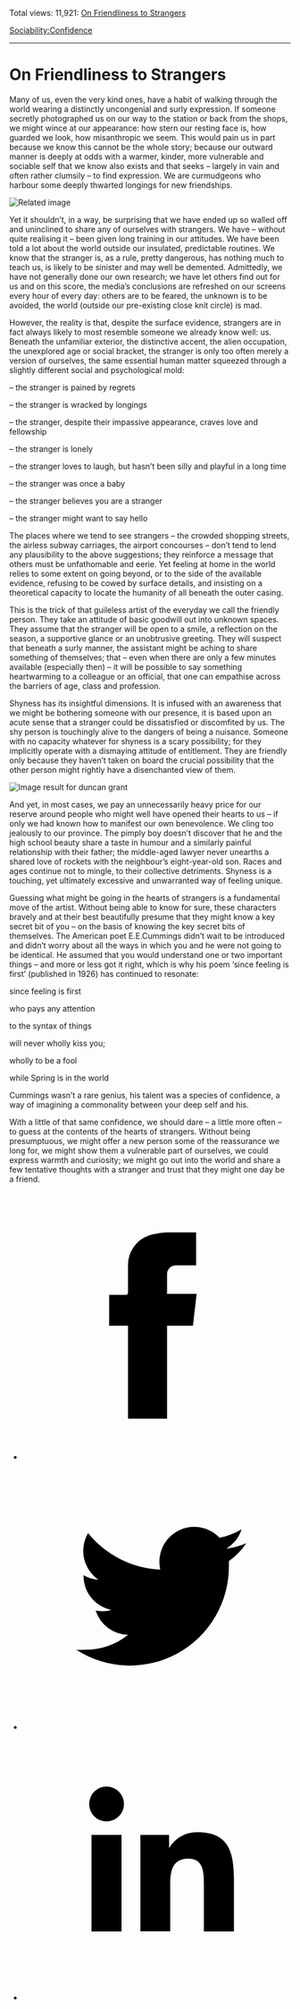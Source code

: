 Total views: 11,921: [On Friendliness to Strangers](https://www.theschooloflife.com/thebookoflife/23273-2/)

[Sociability:](https://www.theschooloflife.com/thebookoflife/category/sociability/)[Confidence](https://www.theschooloflife.com/thebookoflife/category/sociability/confidence/)

* * *

# On Friendliness to Strangers
<style>
						.alignnone {
  display: block;
  margin-left: auto;
  margin-right: auto;
  align: center:
}

.addtoany_share_save_container {
display:none;
}

.wp-block-image {
		display: block;
  margin-left: auto;
  margin-right: auto;
  width: 50%;
}

.aligncenter {
display: block;
  margin-left: auto;
  margin-right: auto;
  align: center:
}

@media only screen and (max-width: 500px) {
  .wp-block-image {
		display: block;
  margin-left: auto;
  margin-right: auto;
  width: 100%;
} }

h1 {max-width: 600px !important;
}
.s18-single-post .content-area .site-main article .post-cat-header-display + .old-wrapper p {
    font-size: 1.200em
}
						</style>

Many of us, even the very kind ones, have a habit of walking through the world wearing a distinctly uncongenial and surly expression. If someone secretly photographed us on our way to the station or back from the shops, we might wince at our appearance: how stern our resting face is, how guarded we look, how misanthropic we seem. This would pain us in part because we know this cannot be the whole story; because our outward manner is deeply at odds with a warmer, kinder, more vulnerable and sociable self that we know also exists and that seeks – largely in vain and often rather clumsily – to find expression. We are curmudgeons who harbour some deeply thwarted longings for new friendships.

![Related image](https://wahooart.com/Art.nsf/O/9CW3AB/%24File/Vanessa+Bell-Interior+With+Duncan+Grant.JPG)

Yet it shouldn’t, in a way, be surprising that we have ended up so walled off and uninclined to share any of ourselves with strangers. We have – without quite realising it – been given long training in our attitudes. We have been told a lot about the world outside our insulated, predictable routines. We know that the stranger is, as a rule, pretty dangerous, has nothing much to teach us, is likely to be sinister and may well be demented. Admittedly, we have not generally done our own research; we have let others find out for us and on this score, the media’s conclusions are refreshed on our screens every hour of every day: others are to be feared, the unknown is to be avoided, the world (outside our pre-existing close knit circle) is mad.

However, the reality is that, despite the surface evidence, strangers are in fact always likely to most resemble someone we already know well: us. Beneath the unfamiliar exterior, the distinctive accent, the alien occupation, the unexplored age or social bracket, the stranger is only too often merely a version of ourselves, the same essential human matter squeezed through a slightly different social and psychological mold:

– the stranger is pained by regrets

– the stranger is wracked by longings

– the stranger, despite their impassive appearance, craves love and fellowship

– the stranger is lonely

– the stranger loves to laugh, but hasn’t been silly and playful in a long time

– the stranger was once a baby

– the stranger believes you are a stranger

– the stranger might want to say hello

The places where we tend to see strangers – the crowded shopping streets, the airless subway carriages, the airport concourses – don’t tend to lend any plausibility to the above suggestions; they reinforce a message that others must be unfathomable and eerie. Yet feeling at home in the world relies to some extent on going beyond, or to the side of the available evidence, refusing to be cowed by surface details, and insisting on a theoretical capacity to locate the humanity of all beneath the outer casing.

This is the trick of that guileless artist of the everyday we call the friendly person. They take an attitude of basic goodwill out into unknown spaces. They assume that the stranger will be open to a smile, a reflection on the season, a supportive glance or an unobtrusive greeting. They will suspect that beneath a surly manner, the assistant might be aching to share something of themselves; that – even when there are only a few minutes available (especially then) – it will be possible to say something heartwarming to a colleague or an official, that one can empathise across the barriers of age, class and profession.

Shyness has its insightful dimensions. It is infused with an awareness that we might be bothering someone with our presence, it is based upon an acute sense that a stranger could be dissatisfied or discomfited by us. The shy person is touchingly alive to the dangers of being a nuisance. Someone with no capacity whatever for shyness is a scary possibility; for they implicitly operate with a dismaying attitude of entitlement. They are friendly only because they haven’t taken on board the crucial possibility that the other person might rightly have a disenchanted view of them.

![Image result for duncan grant](https://image.invaluable.com/housePhotos/Whytes/04/602304/H2548-L118115568.jpg)

And yet, in most cases, we pay an unnecessarily heavy price for our reserve around people who might well have opened their hearts to us – if only we had known how to manifest our own benevolence. We cling too jealously to our province. The pimply boy doesn’t discover that he and the high school beauty share a taste in humour and a similarly painful relationship with their father; the middle-aged lawyer never unearths a shared love of rockets with the neighbour’s eight-year-old son. Races and ages continue not to mingle, to their collective detriments. Shyness is a touching, yet ultimately excessive and unwarranted way of feeling unique.

Guessing what might be going in the hearts of strangers is a fundamental move of the artist. Without being able to know for sure, these characters bravely and at their best beautifully presume that they might know a key secret bit of you – on the basis of knowing the key secret bits of themselves. The American poet E.E.Cummings didn’t wait to be introduced and didn’t worry about all the ways in which you and he were not going to be identical. He assumed that you would understand one or two important things – and more or less got it right, which is why his poem ‘since feeling is first’ (published in 1926) has continued to resonate:

since feeling is first

who pays any attention

to the syntax of things

will never wholly kiss you;

wholly to be a fool

while Spring is in the world

Cummings wasn’t a rare genius, his talent was a species of confidence, a way of imagining a commonality between your deep self and his.

With a little of that same confidence, we should dare – a little more often – to guess at the contents of the hearts of strangers. Without being presumptuous, we might offer a new person some of the reassurance we long for, we might show them a vulnerable part of ourselves, we could express warmth and curiosity; we might go out into the world and share a few tentative thoughts with a stranger and trust that they might one day be a friend.

<style>
    .iframe-class { display: block !important; }
</style>

- [<svg xmlns="http://www.w3.org/2000/svg" viewbox="0 0 26 26"><title>Facebook</title>
                    <g>
                        <path d="M8.38,10H9.92c.2,0,.29,0,.29-.28,0-.82,0-1.64,0-2.46a3.05,3.05,0,0,1,2.57-3.15A7.22,7.22,0,0,1,14,3.95c.86,0,1.71,0,2.57,0h.25v3.2h-2A.85.85,0,0,0,14,8c0,.62,0,1.24,0,1.91h2.87L16.51,13H14v9H10.21V13H8.38Z"></path>
                    </g>
                </svg>](http://www.facebook.com/sharer/sharer.php?u=https://www.theschooloflife.com/thebookoflife/23273-2/)
- [<svg xmlns="http://www.w3.org/2000/svg" viewbox="0 0 26 26"><title>Twitter</title>
                    <path d="M21.69,7.9a6.75,6.75,0,0,1-1.94.53,3.39,3.39,0,0,0,1.48-1.87,6.76,6.76,0,0,1-2.14.82,3.38,3.38,0,0,0-5.75,3.08,9.59,9.59,0,0,1-7-3.53,3.38,3.38,0,0,0,1,4.51A3.36,3.36,0,0,1,5.89,11v0A3.38,3.38,0,0,0,8.6,14.37a3.39,3.39,0,0,1-1.53.06,3.38,3.38,0,0,0,3.15,2.35A6.78,6.78,0,0,1,6,18.22a6.87,6.87,0,0,1-.81,0A9.6,9.6,0,0,0,20,10.08q0-.22,0-.44A6.86,6.86,0,0,0,21.69,7.9Z"></path>
                </svg>](http://twitter.com/share?url=https://www.theschooloflife.com/thebookoflife/23273-2/&text=&via=theschooloflife)
- [<svg xmlns="http://www.w3.org/2000/svg" viewbox="0 0 26 26"><title>LinkedIn</title>
<path class="cls-2" d="M6.67,10H9.58v9.36H6.67ZM8.13,5.32A1.69,1.69,0,1,1,6.44,7,1.69,1.69,0,0,1,8.13,5.32"></path><path class="cls-2" d="M11.41,10H14.2v1.28h0A3.06,3.06,0,0,1,17,9.75c2.95,0,3.49,1.94,3.49,4.46v5.14H17.57V14.79c0-1.09,0-2.48-1.51-2.48s-1.75,1.18-1.75,2.4v4.63H11.41Z"></path></svg>](https://www.linkedin.com/shareArticle?mini=true&url=https://www.theschooloflife.com/thebookoflife/23273-2/)
